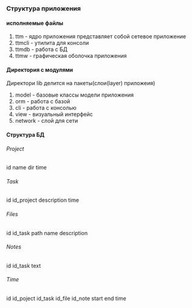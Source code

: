 ### Структура приложения

#### исполняемые файлы
1. ttm - ядро приложения представляет собой сетевое приложение
1. ttmcli - утилита для консоли
1. ttmdb - работа с БД
1. ttmw - графическая оболочка приложения

#### Директория с модулями

Директори lib делится на пакеты(слои(layer) приложеия)

1. model - базовые классы модели приложения
1. orm - работа с базой
1. cli - работа с консолью
1. view - визуальный интерфейс
1. network - слой для сети

#### Структура БД

###### Project
id
name
dir
time

###### Task
id
id_project
description
time

###### Files
id
id_task
path
name
description

###### Notes
id
id_task
text

###### Time
id
id_poject
id_task
id_file
id_note
start
end
time
